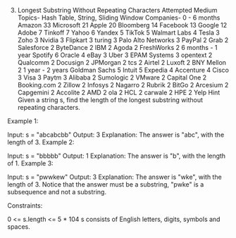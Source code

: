 3. Longest Substring Without Repeating Characters
Attempted
Medium
Topics- Hash Table, String, Sliding Window
Companies- 
0 - 6 months
Amazon
33
Microsoft
21
Apple
20
Bloomberg
14
Facebook
13
Google
12
Adobe
7
Tinkoff
7
Yahoo
6
Yandex
5
TikTok
5
Walmart Labs
4
Tesla
3
Zoho
3
Nvidia
3
Flipkart
3
turing
3
Palo Alto Networks
3
PayPal
2
Grab
2
Salesforce
2
ByteDance
2
IBM
2
Agoda
2
FreshWorks
2
6 months - 1 year
Spotify
6
Oracle
4
eBay
3
Uber
3
EPAM Systems
3
opentext
2
Qualcomm
2
Docusign
2
JPMorgan
2
tcs
2
Airtel
2
Luxoft
2
BNY Mellon
2
1 year - 2 years
Goldman Sachs
5
Intuit
5
Expedia
4
Accenture
4
Cisco
3
Visa
3
Paytm
3
Alibaba
2
Sumologic
2
VMware
2
Capital One
2
Booking.com
2
Zillow
2
Infosys
2
Nagarro
2
Rubrik
2
BitGo
2
Arcesium
2
Capgemini
2
Accolite
2
AMD
2
ola
2
HCL
2
carwale
2
HPE
2
Yelp
Hint
Given a string s, find the length of the longest 
substring
 without repeating characters.

 

Example 1:

Input: s = "abcabcbb"
Output: 3
Explanation: The answer is "abc", with the length of 3.
Example 2:

Input: s = "bbbbb"
Output: 1
Explanation: The answer is "b", with the length of 1.
Example 3:

Input: s = "pwwkew"
Output: 3
Explanation: The answer is "wke", with the length of 3.
Notice that the answer must be a substring, "pwke" is a subsequence and not a substring.
 

Constraints:

0 <= s.length <= 5 * 104
s consists of English letters, digits, symbols and spaces.